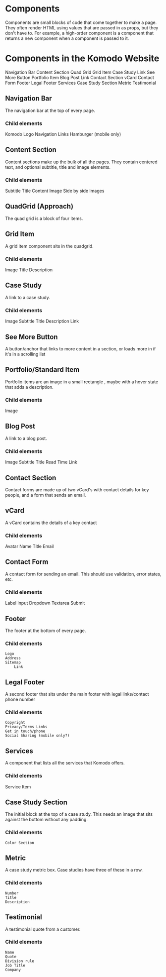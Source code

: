 # Components

Components are small blocks of code that come together to make a page. They often render HTML using values that are passed in as props, but they don't have to. For example, a high-order component is a component that returns a new component when a component is passed to it.

# Components in the Komodo Website

Navigation Bar
Content Section
Quad Grid
Grid Item
Case Study Link
See More Button
Portfolio Item
Blog Post Link
Contact Section
vCard
Contact Form
Footer
Legal Footer
Services
Case Study Section
Metric
Testimonial

## Navigation Bar
The navigation bar at the top of every page.

### Child elements
Komodo Logo
Navigation Links
Hamburger (mobile only)

## Content Section
Content sections make up the bulk of all the pages. They contain centered text, and optional subtitle, title and image elements.

### Child elements
Subtitle
Title
Content
Image
Side by side Images

## QuadGrid (Approach)
The quad grid is a block of four items.

## Grid Item
A grid item component sits in the quadgrid.

### Child elements
Image
Title
Description

## Case Study
A link to a case study.

### Child elements
Image
Subtitle
Title
Description
Link

## See More Button
A button/anchor that links to more content in a section, or loads more in if it's in a scrolling list

## Portfolio/Standard Item
Portfolio items are an image in a small rectangle , maybe with a hover state that adds a description.

### Child elements
Image

## Blog Post
A link to a blog post.

### Child elements
Image
Subtitle
Title
Read Time
Link

## Contact Section
Contact forms are made up of two vCard's with contact details for key people, and a form that sends an email.

## vCard
A vCard contains the details of a key contact

### Child elements
Avatar
Name
Title
Email

## Contact Form
A contact form for sending an email. This should use validation, error states, etc.

### Child elements
Label
Input
Dropdown
Textarea
Submit

## Footer
The footer at the bottom of every page.

### Child elements
    Logo
    Address
    Sitemap
        Link

## Legal Footer
A second footer that sits under the main footer with legal links/contact phone number
### Child elements
    Copyright
    Privacy/Terms Links
    Get in touch/phone
    Social Sharing (mobile only?)

## Services
A component that lists all the services that Komodo offers.

### Child elements
Service Item

## Case Study Section
The initial block at the top of a case study. This needs an image that sits against the bottom without any padding.

### Child elements
    Color Section

## Metric
A case study metric box. Case studies have three of these in a row.

### Child elements
    Number
    Title
    Description

## Testimonial
A testimonial quote from a customer.

### Child elements
    Name
    Quote
    Division rule
    Job Title
    Company

